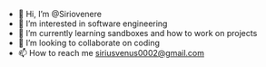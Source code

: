- 👋 Hi, I’m @Siriovenere
- 👀 I’m interested in software engineering
- 🌱 I’m currently learning sandboxes and how to work on projects 
- 💞️ I’m looking to collaborate on coding 
- 📫 How to reach me siriusvenus0002@gmail.com

<!---
Siriovenere/Siriovenere is a ✨ special ✨ repository because its `README.md` (this file) appears on your GitHub profile.
You can click the Preview link to take a look at your changes.
--->
